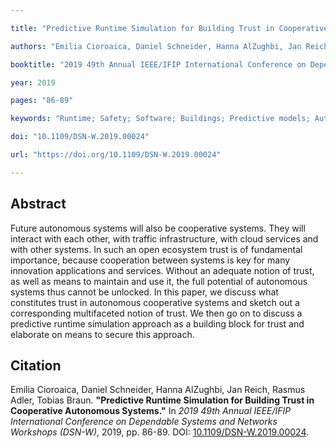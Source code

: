 ```yaml
---

title: "Predictive Runtime Simulation for Building Trust in Cooperative Autonomous Systems"

authors: "Emilia Cioroaica, Daniel Schneider, Hanna AlZughbi, Jan Reich, Rasmus Adler, Tobias Braun"

booktitle: "2019 49th Annual IEEE/IFIP International Conference on Dependable Systems and Networks Workshops (DSN-W)"

year: 2019

pages: "86-89"

keywords: "Runtime; Safety; Software; Buildings; Predictive models; Autonomous systems; Collaboration; Automotive; Trust; Runtime; Simulation"

doi: "10.1109/DSN-W.2019.00024"

url: "https://doi.org/10.1109/DSN-W.2019.00024"

---
```




## Abstract


<p style="text-align: justify;">

Future autonomous systems will also be cooperative systems. They will interact with each other, with traffic infrastructure, with cloud services and with other systems. In such an open ecosystem trust is of fundamental importance, because cooperation between systems is key for many innovation applications and services. Without an adequate notion of trust, as well as means to maintain and use it, the full potential of autonomous systems thus cannot be unlocked. In this paper, we discuss what constitutes trust in autonomous cooperative systems and sketch out a corresponding multifaceted notion of trust. We then go on to discuss a predictive runtime simulation approach as a building block for trust and elaborate on means to secure this approach.

</p>




## Citation



Emilia Cioroaica, Daniel Schneider, Hanna AlZughbi, Jan Reich, Rasmus Adler, Tobias Braun. **"Predictive Runtime Simulation for Building Trust in Cooperative Autonomous Systems."** In *2019 49th Annual IEEE/IFIP International Conference on Dependable Systems and Networks Workshops (DSN-W)*, 2019, pp. 86-89. DOI: [10.1109/DSN-W.2019.00024](https://doi.org/10.1109/DSN-W.2019.00024).